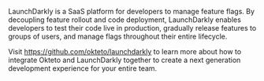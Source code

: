 LaunchDarkly is a SaaS platform for developers to manage feature flags. By decoupling feature rollout and code deployment, LaunchDarkly enables developers to test their code live in production, gradually release features to groups of users, and manage flags throughout their entire lifecycle.

Visit https://github.com/okteto/launchdarkly to learn more about how to integrate Okteto and LaunchDarkly together to create a next generation development experience for your entire team.